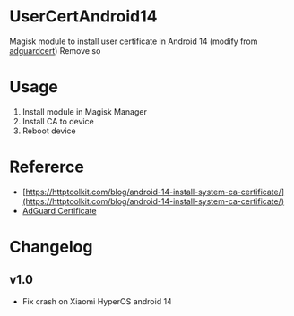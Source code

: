 # UserCertAndroid14
Magisk module to install user certificate in Android 14 (modify from [adguardcert](https://github.com/AdguardTeam/adguardcert))
Remove so
# Usage
1. Install module in Magisk Manager
2. Install CA to device
3. Reboot device

# Refererce
- [https://httptoolkit.com/blog/android-14-install-system-ca-certificate/](https://httptoolkit.com/blog/android-14-install-system-ca-certificate/)
- [AdGuard Certificate](https://github.com/AdguardTeam/adguardcert)

# Changelog
## v1.0
- Fix crash on Xiaomi HyperOS android 14